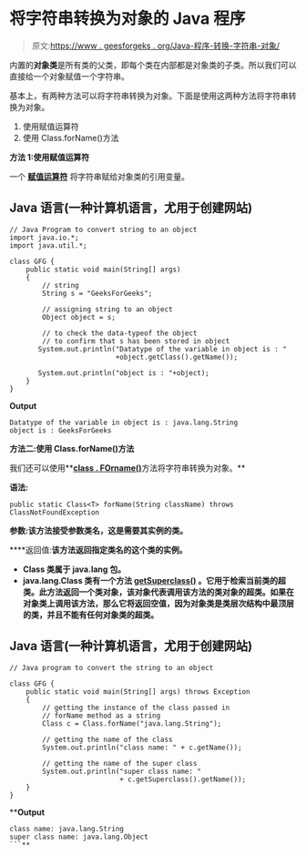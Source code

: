 # 将字符串转换为对象的 Java 程序

> 原文:[https://www . geesforgeks . org/Java-程序-转换-字符串-对象/](https://www.geeksforgeeks.org/java-program-to-convert-string-to-object/)

内置的**对象类**是所有类的父类，即每个类在内部都是对象类的子类。所以我们可以直接给一个对象赋值一个字符串。

基本上，有两种方法可以将字符串转换为对象。下面是使用这两种方法将字符串转换为对象。

1.  使用赋值运算符
2.  使用 Class.forName()方法

**方法 1:使用赋值运算符**

一个 [**赋值运算符**](https://www.geeksforgeeks.org/java-assignment-operator-with-examples/) 将字符串赋给对象类的引用变量。

## Java 语言(一种计算机语言，尤用于创建网站)

```
// Java Program to convert string to an object
import java.io.*;
import java.util.*;

class GFG {
    public static void main(String[] args)
    {
        // string
        String s = "GeeksForGeeks";

        // assigning string to an object
        Object object = s;

        // to check the data-typeof the object 
        // to confirm that s has been stored in object
       System.out.println("Datatype of the variable in object is : "
                          +object.getClass().getName());

       System.out.println("object is : "+object);
    }
}
```

**Output**

```
Datatype of the variable in object is : java.lang.String
object is : GeeksForGeeks
```

**方法二:使用 Class.forName()方法**

我们还可以使用**[**class . FOrname()**](https://www.geeksforgeeks.org/class-forname-method-in-java-with-examples/)方法将字符串转换为对象。**

****语法:****

```
public static Class<T> forName(String className) throws ClassNotFoundException
```

****参数:**该方法接受参数**类名**，这是需要其实例的类。**

****返回值:**该方法返回指定类名的这个类的实例。**

*   **Class 类属于 java.lang 包。**
*   **java.lang.Class 类有一个方法 [getSuperclass()](https://www.geeksforgeeks.org/class-getsuperclass-method-in-java-with-examples/) 。它用于检索当前类的超类。此方法返回一个类对象，该对象代表调用该方法的类对象的超类。如果在对象类上调用该方法，那么它将返回空值，因为对象类是类层次结构中最顶层的类，并且不能有任何对象类的超类。**

## **Java 语言(一种计算机语言，尤用于创建网站)**

```
// Java program to convert the string to an object

class GFG {
    public static void main(String[] args) throws Exception
    {
        // getting the instance of the class passed in
        // forName method as a string
        Class c = Class.forName("java.lang.String");

        // getting the name of the class
        System.out.println("class name: " + c.getName());

        // getting the name of the super class
        System.out.println("super class name: "
                           + c.getSuperclass().getName());
    }
}
```

****Output**

```
class name: java.lang.String
super class name: java.lang.Object
```**